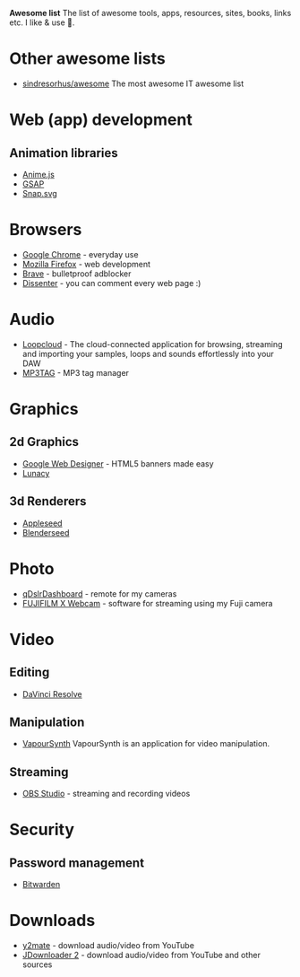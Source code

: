 **Awesome list**
The list of awesome tools, apps, resources, sites, books, links etc. I like & use 💖.

# Other awesome lists
- [sindresorhus/awesome](https://github.com/sindresorhus/awesome) The most awesome IT awesome list

# Web (app) development

## Animation libraries
- [Anime.js](https://animejs.com/)
- [GSAP](https://greensock.com/)
- [Snap.svg](http://snapsvg.io)

# Browsers
- [Google Chrome](https://www.google.com/intl/en/chrome/) - everyday use
- [Mozilla Firefox](https://www.mozilla.org/en-US/) - web development
- [Brave](https://brave.com/) - bulletproof adblocker
- [Dissenter](https://dissenter.com) - you can comment every web page :)

# Audio
- [Loopcloud](https://www.loopcloud.net/) - The cloud-connected application for browsing, streaming and importing your samples, loops and sounds effortlessly into your DAW
- [MP3TAG](https://www.mp3tag.de/en/) - MP3 tag manager

# Graphics

## 2d Graphics
- [Google Web Designer](https://www.google.com/webdesigner/) - HTML5 banners made easy
- [Lunacy](https://icons8.com/lunacy)

## 3d Renderers
- [Appleseed](https://github.com/appleseedhq/appleseed)
- [Blenderseed](https://github.com/appleseedhq/blenderseed)

# Photo
- [qDslrDashboard](https://dslrdashboard.info/) - remote for my cameras
- [FUJIFILM X Webcam](https://fujifilm-x.com/global/support/download/software/x-webcam/) - software for streaming using my Fuji camera

# Video

## Editing
- [DaVinci Resolve](https://www.blackmagicdesign.com/products/davinciresolve/)

## Manipulation
- [VapourSynth](http://www.vapoursynth.com/) VapourSynth is an application for video manipulation.

## Streaming
- [OBS Studio](https://obsproject.com) - streaming and recording videos

# Security

## Password management
- [Bitwarden](https://bitwarden.com/)

# Downloads
- [y2mate](http://y2mate.com) - download audio/video from YouTube
- [JDownloader 2](https://jdownloader.org/jdownloader2) - download audio/video from YouTube and other sources

